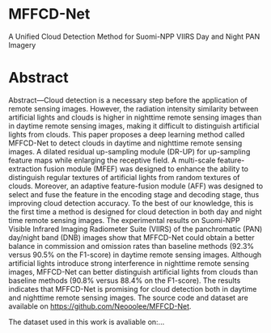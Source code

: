 # MFFCD-Net
A Unified Cloud Detection Method for Suomi-NPP VIIRS Day and Night PAN Imagery  
# Abstract
Abstract—Cloud detection is a necessary step before the application of remote sensing images. However, the radiation intensity similarity between artificial lights and clouds is higher in nighttime remote sensing images than in daytime remote sensing images, making it difficult to distinguish artificial lights from clouds. This paper proposes a deep learning method called MFFCD-Net to detect clouds in daytime and nighttime remote sensing images. A dilated residual up-sampling module (DR-UP) for up-sampling feature maps while enlarging the receptive field. A multi-scale feature-extraction fusion module (MFEF) was designed to enhance the ability to distinguish regular textures of artificial lights from random textures of clouds. Moreover, an adaptive feature-fusion module (AFF) was designed to select and fuse the feature in the encoding stage and decoding stage, thus improving cloud detection accuracy. To the best of our knowledge, this is the first time a method is designed for cloud detection in both day and night time remote sensing images. The experimental results on Suomi-NPP Visible Infrared Imaging Radiometer Suite (VIIRS) of the panchromatic (PAN) day/night band (DNB) images show that MFFCD-Net could obtain a better balance in commission and omission rates than baseline methods (92.3% versus 90.5% on the F1-score) in daytime remote sensing images. Although artificial lights introduce strong interference in nighttime remote sensing images, MFFCD-Net can better distinguish artificial lights from clouds than baseline methods (90.8% versus 88.4% on the F1-score). The results indicates that MFFCD-Net is promising for cloud detection both in daytime and nighttime remote sensing images. The source code and dataset are available on https://github.com/Neooolee/MFFCD-Net.

The dataset used in this work is avaliable on:...
